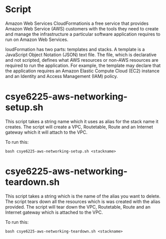 # Script
Amazon Web Services CloudFormationis a free service that provides Amazon Web Service (AWS) customers with the tools they 
need to create and manage the infrastructure a particular software application requires to run on Amazon Web Services.

loudFormation has two parts: templates and stacks. A template is a JavaScript Object Notation (JSON) text file. The file, 
which is declarative and not scripted, defines what AWS resources or non-AWS resources are required to run the application. 
For example, the template may declare that the application requires an Amazon Elastic Compute Cloud (EC2) instance and an 
Identity and Access Management (IAM) policy.

# csye6225-aws-networking-setup.sh
This script takes a string name which it uses as alias for the stack name it creates. The script will create a VPC, Routetable, Route and an Internet gateway 
which it will attach to the VPC.

To run this:
```
bash csye6225-aws-networking-setup.sh <stackname>
```

# csye6225-aws-networking-teardown.sh

This script takes a string which is the name of the alias you want to delete. The script tears down all the resources which is 
was created with the alias provided. The script will tear down the VPC, Routetable, Route and an Internet gateway which is 
attached to the VPC.

To run this:
```
bash csye6225-aws-networking-teardown.sh <stackname>
```
